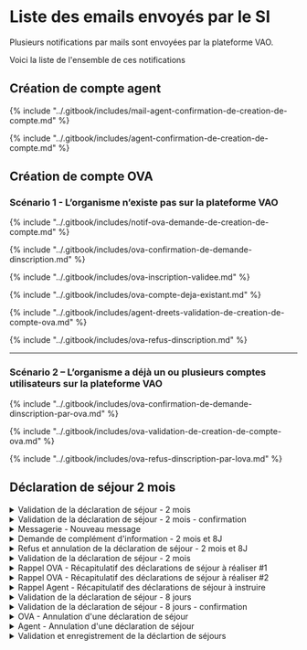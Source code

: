 # Liste des emails envoyés par le SI

Plusieurs notifications par mails sont envoyées par la plateforme VAO.&#x20;

Voici la liste de l'ensemble de ces notifications



## Création de compte agent

{% include "../.gitbook/includes/mail-agent-confirmation-de-creation-de-compte.md" %}

{% include "../.gitbook/includes/agent-confirmation-de-creation-de-compte.md" %}

## Création de compte OVA

### Scénario 1 - L’organisme n’existe pas sur la plateforme VAO&#x20;

{% include "../.gitbook/includes/notif-ova-demande-de-creation-de-compte.md" %}

{% include "../.gitbook/includes/ova-confirmation-de-demande-dinscription.md" %}

{% include "../.gitbook/includes/ova-inscription-validee.md" %}

{% include "../.gitbook/includes/ova-compte-deja-existant.md" %}

{% include "../.gitbook/includes/agent-dreets-validation-de-creation-de-compte-ova.md" %}

{% include "../.gitbook/includes/ova-refus-dinscription.md" %}

***

### Scénario 2 – L’organisme a déjà un ou plusieurs comptes utilisateurs sur la plateforme VAO

{% include "../.gitbook/includes/ova-confirmation-de-demande-dinscription-par-ova.md" %}

{% include "../.gitbook/includes/ova-validation-de-creation-de-compte-ova.md" %}

{% include "../.gitbook/includes/ova-refus-dinscription-par-lova.md" %}

## Déclaration de séjour 2 mois

<details>

<summary>Validation de la déclaration de séjour - 2 mois</summary>

* **Déclencheur :** L'utilisateur OVA qui a validé la déclaration de séjour à 2 mois

- **Expéditeur :** nepasrepondre@vao.social.gouv.fr
- **Destinataire** : Email de la DDEETS rattaché au lieu d'hébergement du séjour

* **Object du mail** : Portail VAO - Nouvelle déclaration déposée : \[Numéro de DS]

- **Contenu du mail** :&#x20;

```
PORTAIL VAO ADMINISTRATION - NOUVELLE DECLARATION DE SEJOUR

Bonjour,

La déclaration de séjour [Numéro de DS] vient d'être déposée sur le portail VAO.

La DDETS du département [Numéro de département] est en charge de l'instruction de cette déclaration.

[BOUTON] Accéder aux déclarations transmises

Cordialement.
L'équipe du SI VAO
https://vao-preprod.ovh.fabrique.social.gouv.fr
```

<figure><img src="../.gitbook/assets/Capture d’écran 2025-06-16 à 11.40.12.png" alt=""><figcaption></figcaption></figure>

</details>

<details>

<summary>Validation de la déclaration de séjour -  2 mois - confirmation</summary>

* **Déclencheur :** L'utilisateur OVA qui a validé la déclaration de séjour à 2 mois

- **Expéditeur :** nepasrepondre@vao.social.gouv.fr
- **Destinataire** : Lui-même

* **Object du mail** : Portail VAO - Transmission de la déclaration de séjour VAO n°\[Numero de DS]

- **Contenu du mail** :&#x20;

```

Portail VAO - Transmission de la déclaration de séjour

Bonjour,

Votre déclaration de séjour n°[numero de DS] a bien été transmise au(x) service(s) instructeur(s) le [Date du jour]].

[BOUTON] Accéder à ma déclaration

Cordialement.
L'équipe du SI VAO
Portail VAO
```

<figure><img src="../.gitbook/assets/Capture d’écran 2025-06-16 à 14.19.18.png" alt=""><figcaption></figcaption></figure>

</details>

<details>

<summary>Messagerie - Nouveau message</summary>

* **Déclencheur :** Un utilisateur (OVA ou Agent) qui écrit un message dans l'onglet "messagerie" du contexte d'une déclaration de séjour

- **Expéditeur :** nepasrepondre@vao.social.gouv.fr
- **Destinataire** : Utilisateurs (OVA ou Agent) destinataire du message. &#x20;

* **Object du mail** : nouveau message sur la déclaration \[Numéro de DS]

- **Contenu du mail** :&#x20;

```
Portail VAO - Nouveau message

Bonjour,

Le message ci dessous vous a été adressé relativement à la déclaration [NUMERO DE DS]. Il est consultable dans l'onglet Messagerie.

> [Texte renseignée par le déclencheur]

[Bouton] Accéder à ma déclaration

Cordialement.
L'équipe du SI VAO
Portail VAO
```



</details>

<details>

<summary>Demande de complément d'information - 2 mois et 8J</summary>

* **Déclencheur :** L'agent qui instruit une déclaration de séjour 2 mois, demande un complément d'information pour valider la déclaration.&#x20;

- **Expéditeur :** nepasrepondre@vao.social.gouv.fr
- **Destinataire** : l'utilisateur OVA qui a réalisé la déclaration de séjour 2 mois&#x20;

* **Object du mail** : Portail VAO - Demande de compléments sur la déclaration \[N° de la DS]

- **Contenu du mail** :&#x20;

<pre><code>Portail VAO - demande de complément
<strong>
</strong><strong>Bonjour,
</strong>
Vous avez reçu des demandes de complément pour votre déclaration [N° de la DS]

Vous trouverez ci-joint le message de la DDETS [Nom du département]

> [Texte du message]

[BOUTON - Accéder à ma déclaration]

Cordialement.
L'équipe du SI VAO
Portail VAO
</code></pre>

<figure><img src="../.gitbook/assets/Capture d’écran 2025-06-16 à 15.48.42.png" alt=""><figcaption></figcaption></figure>

</details>

<details>

<summary>Refus et annulation de la déclaration de séjour - 2 mois et 8J</summary>

* **Déclencheur :** L'agent qui instruit une déclaration de séjour 2 mois, refuse la déclaration de séjour.&#x20;

- **Expéditeur :** nepasrepondre@vao.social.gouv.fr
- **Destinataire** : l'utilisateur OVA qui a réalisé la déclaration de séjour 2 mois&#x20;

* **Object du mail** : Refus la déclaration \[N° de la DS]

- **Contenu du mail** :&#x20;

```
Portail VAO - Déclaration annulée

Bonjour,

Votre déclaration [N° de la DS] a été refusée pour les raisons indiquées ci dessous.

> [TEXTE RENSEIGNÉ PAR L'AGENT]

[BOUTON - Accéder à mes déclarations]

Cordialement.
L'équipe du SI VAO
Portail VAO
```

<figure><img src="../.gitbook/assets/Capture d’écran 2025-06-16 à 15.54.12.png" alt=""><figcaption></figcaption></figure>



</details>

<details>

<summary>Validation de la déclaration de séjour - 2 mois</summary>

* **Déclencheur :** L'agent qui instruit une déclaration de séjour 2 mois, valide la déclaration de séjour.&#x20;

- **Expéditeur :** nepasrepondre@vao.social.gouv.fr
- **Destinataire** : l'utilisateur OVA qui a réalisé la déclaration de séjour 2 mois&#x20;

* **Object du mail** : Portail VAO - Enregistrement de la déclaration \[N° de la DS]

- **Contenu du mail** :&#x20;

```
Portail VAO - accusé de réception de déclaration de séjour

Bonjour,

Vous êtes titulaire de l’agrément « Vacances adaptées organisées » délivré le [Date du jour] et avez déposé en date du [Date de l'envoie de la DS], une déclaration pour le séjour « [Titre de la DS] » que vous organisez du [Date début] au [Date fin].

Nous accusons ce jour, le [Date du jour], réception de votre déclaration [N° de la DS].

Vous devrez, huit jours avant le déroulement de ce séjour, réaliser la déclaration complémentaire prévue à l’article R. 412-14 du code du tourisme.

[BOUTON - Accéder à ma déclaration]

Cordialement.
L'équipe du SI VAO
Portail VAO
```

<figure><img src="../.gitbook/assets/Capture d’écran 2025-06-18 à 11.21.39.png" alt=""><figcaption></figcaption></figure>



</details>

<details>

<summary>Rappel OVA - Récapitulatif des déclarations de séjour à réaliser #1</summary>

* **Déclencheur :** Une fois par jour, récupération de tous les DS en cours

- **Expéditeur :** nepasrepondre@vao.social.gouv.fr
- **Destinataire** : L'utilisateur OVA qui a réalisé la DS

* **Object du mail** : Séjours VAO – Récapitulatif des déclarations de séjour en attente de traitement de votre part

- **Contenu du mail** :&#x20;

```
Bonjour,

Vous trouverez ci-dessous la liste des déclarations VAO sur lesquelles une action de votre part est attendue,

AUTRES DECLARATIONS DE SEJOUR NECESSITANT UNE ACTION DE VOTRE PART

[N° de la DS] - [Ville du séjour]
Statut de la déclaration : [STATUT]
Date de début du séjour : [Date de début du séjour]


Si vous avez des difficultés pour traiter vos déclarations, vous vous rappelons que vous pouvez [Lien - contacter le support utilisateur].

De plus, vous avez toujours la possibilité d’annuler des déclarations de séjours qui ne sont plus d’actualité pour garder votre tableau à jour.

[BOUTON - Accéder à mes déclarations]

Cordialement.
L'équipe du SI VAO

Ce courriel est un message automatique, merci de ne pas répondre.
```

<figure><img src="../.gitbook/assets/Capture d’écran 2025-06-18 à 11.32.27.png" alt=""><figcaption></figcaption></figure>



</details>

<details>

<summary>Rappel OVA - Récapitulatif des déclarations de séjour à réaliser #2</summary>

*   **Déclencheur :**&#x20;

    > Chaque jour, un mail est envoyé aux utilisateurs OVA dont une déclaration de séjour est au statut ATTENTE\_8\_JOUR, lorsque la date du jour est comprise entre J-(8 + délai de rappel) et J-8, J étant la date de début du séjour (par défaut, le délai de rappel est de 3 jours).

- **Expéditeur :** nepasrepondre@vao.social.gouv.fr
- **Destinataire** : L'utilisateur OVA qui a réalisé la DS

* **Object du mail** : Séjours VAO – Récapitulatif des déclarations de séjour en attente de traitement de votre part&#x20;

- **Contenu du mail** :&#x20;

```
Bonjour,

Il vous reste [N] jours à compter du [Date] pour réaliser la déclaration de séjour à 8 jours pour le séjour «[Titre séjour]».
Passé ce délai, il ne vous sera plus possible de constituer le dossier pour votre séjour.

Cordialement.
L'équipe du SI VAO

Ce courriel est un message automatique, merci de ne pas répondre.
```

<figure><img src="../.gitbook/assets/Capture d’écran 2025-06-18 à 11.37.07.png" alt=""><figcaption></figcaption></figure>





</details>

<details>

<summary>Rappel Agent - Récapitulatif des déclarations de séjour à instruire</summary>

* **Déclencheur :** chaque jour, un message est envoyé à l'agent instructeur du département pour instruire le dossier dont le statut est `TRANSMISE, EN_COURS, TRANSMISE_8J, EN_COURS_8J`

- **Expéditeur :** nepasrepondre@vao.social.gouv.fr
- **Destinataire** : L'utilisateur agent de la DDEETS qui instruit la DS

* **Object du mail** : Séjours VAO – Récapitulatif des déclarations de séjour en attente de traitement de votre part&#x20;

- **Contenu du mail** :&#x20;

<pre><code>Bonjour,

Vous trouverez ci-dessous la liste des déclarations VAO sur lesquelles une action de votre part est attendue,

AUTRES DECLARATIONS DE SEJOUR NECESSITANT UNE ACTION DE VOTRE PART

[N° de la DS] - [Ville du séjour]
Statut de la déclaration : [STATUT]
Date de début du séjour : [Date de début du séjour]

[BOUTON - Accéder à mes déclarations]

<strong>Cordialement.
</strong><strong>L'équipe du SI VAO
</strong>
Ce courriel est un message automatique, merci de ne pas répondre.
</code></pre>

<figure><img src="../.gitbook/assets/Capture d’écran 2025-06-18 à 16.18.55.png" alt=""><figcaption></figcaption></figure>

</details>

<details>

<summary>Validation de la déclaration de séjour - 8 jours</summary>

* **Déclencheur :** L'utilisateur OVA qui a validé la déclaration de séjour à 8 jours

- **Expéditeur :** nepasrepondre@vao.social.gouv.fr
- **Destinataire** : Email de la DDEETS rattaché au lieu d'hébergement du séjour

* **Object du mail** : Portail VAO - Déclaration à jours déposée : \[Numéro de DS]

- **Contenu du mail** :&#x20;

```
PORTAIL VAO ADMINISTRATION - NOUVELLE DECLARATION DE SEJOUR

Bonjour,

La déclaration de séjour à 8 jours [Numéro de DS] vient d'être déposée sur le portail VAO.

La DDETS du département [Numéro de département] est en charge de l'instruction de cette déclaration.

[BOUTON] Accéder aux déclarations transmises

Cordialement.
L'équipe du SI VAO
https://vao-preprod.ovh.fabrique.social.gouv.fr
```

<figure><img src="../.gitbook/assets/Capture d’écran 2025-06-18 à 16.29.31.png" alt=""><figcaption></figcaption></figure>

</details>

<details>

<summary>Validation de la déclaration de séjour -  8 jours - confirmation</summary>

* **Déclencheur :** L'utilisateur OVA qui a validé la déclaration de séjour à 8 jours

- **Expéditeur :** nepasrepondre@vao.social.gouv.fr
- **Destinataire** : Lui-même

* **Object du mail** : Portail VAO - "Transmission de la déclaration de séjour à 8 jours n°\[Numero de DS]

- **Contenu du mail** :&#x20;

```

Portail VAO - Transmission de la déclaration de séjour à 8 jours

Bonjour,

Votre déclaration à 8 jours n°[numero de DS] a bien été transmise au(x) service(s) instructeur(s) le [Date du jour].

[BOUTON] Accéder à ma déclaration

Cordialement.
L'équipe du SI VAO
Portail VAO
```

<figure><img src="../.gitbook/assets/Capture d’écran 2025-06-18 à 17.18.19.png" alt=""><figcaption></figcaption></figure>

</details>

<details>

<summary>OVA - Annulation d'une déclaration de séjour</summary>

* **Déclencheur :** L'utilisateur OVA annule une déclaration de déjour

- **Expéditeur :** nepasrepondre@vao.social.gouv.fr
- **Destinataire** : Lui-même

* **Object du mail** : Portail VAO - Déclaration annulée : \[Numero de DS]

- **Contenu du mail**&#x20;

```
Portail VAO - Déclaration annulée

Bonjour,

Votre déclaration [Numero de DS] a bien été annulée à votre demande.

Les services compétents ont été avisés de cette annulation.

[BOUTON - Accéder à mes déclarations]

Cordialement.
L'équipe du SI VAO
Portail VAO
```

<figure><img src="../.gitbook/assets/Capture d’écran 2025-06-18 à 17.16.38.png" alt=""><figcaption></figcaption></figure>

</details>

<details>

<summary>Agent - Annulation d'une déclaration de séjour</summary>

* **Déclencheur :** L'utilisateur OVA annule une déclaration de déjour

- **Expéditeur :** nepasrepondre@vao.social.gouv.fr
- **Destinataire** : L'agent du département où se passe le séjour

* **Object du mail** : Portail VAO - Déclaration annulée : \[Numero de DS]

- **Contenu du mail**&#x20;

<pre><code>Portail VAO - Déclaration annulée : [Numero de DS]
<strong>
</strong><strong>Bonjour,
</strong>
La déclaration [Numero de DS], «[Titre de la DS]», vient d'être annulée par l'organisateur sur le portail VAO


Il n'y a plus aucune action à effectuer dessus.

[BOUTON - Liste des déclarations en cours]

Cordialement.
L'équipe du SI VAO
Portail VAO
</code></pre>

<figure><img src="../.gitbook/assets/Capture d’écran 2025-06-18 à 17.20.51.png" alt=""><figcaption></figcaption></figure>

</details>

<details>

<summary>Validation et enregistrement de la déclartion de séjours </summary>

* **Déclencheur :** L'agent en département valide une déclaration de séjour 8J

- **Expéditeur :** nepasrepondre@vao.social.gouv.fr
- **Destinataire** : L'utilisateur OVA

* **Object du mail** : Portail VAO - Enregistrement de la déclaration \[Numero de DS]

- **Contenu du mail**&#x20;

```
Portail VAO - accusé de réception de déclaration complémentaire

Bonjour,

Vous êtes titulaire de l’agrément « Vacances adaptées organisées » délivré le [DATE DE LIVRANCE DE L'AGRÉMENT] et avez déposé en date du [DATE DU JOUR], une déclaration complémentaire pour le séjour « [Titre séjour] » que vous organisez du [DATE DEBUT] au [DATE FIN].

Nous accusons ce jour, le [DATE DU JOUR], réception de votre déclaration [Numero de DS].

[BOUTON - Accéder à ma déclaration]

Cordialement.
L'équipe du SI VAO
Portail VAO
```

<figure><img src="../.gitbook/assets/Capture d’écran 2025-06-18 à 17.45.11.png" alt=""><figcaption></figcaption></figure>

</details>





